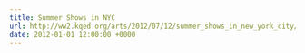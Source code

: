 ```yaml
---
title: Summer Shows in NYC
url: http://ww2.kqed.org/arts/2012/07/12/summer_shows_in_new_york_city/
date: 2012-01-01 12:00:00 +0000
---
```

